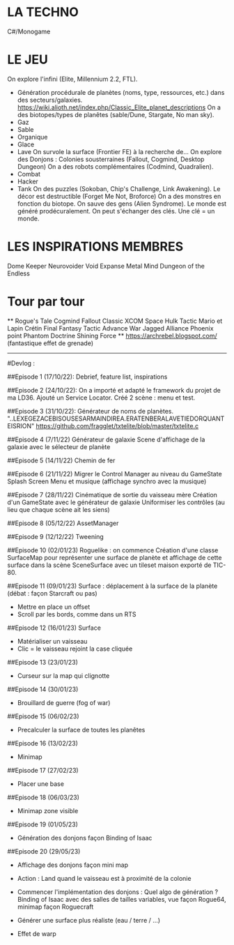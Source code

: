 ﻿LA TECHNO
=========
C#/Monogame

LE JEU
======
On explore l'infini (Elite, Millennium 2.2, FTL).
- Génération procédurale de planètes (noms, type, ressources, etc.) dans des secteurs/galaxies.
https://wiki.alioth.net/index.php/Classic_Elite_planet_descriptions
On a des biotopes/types de planêtes (sable/Dune, Stargate, No man sky).
- Gaz
- Sable
- Organique
- Glace
- Lave
On survole la surface (Frontier FE) à la recherche de...
On explore des Donjons : Colonies sousterraines (Fallout, Cogmind, Desktop Dungeon)
On a des robots complémentaires (Codmind, Quadralien).
- Combat
- Hacker
- Tank
On des puzzles (Sokoban, Chip's Challenge, Link Awakening).
Le décor est destructible (Forget Me Not, Broforce)
On a des monstres en fonction du biotope.
On sauve des gens (Alien Syndrome).
Le monde est généré prodécuralement.
On peut s'échanger des clés. Une clé = un monde.

LES INSPIRATIONS MEMBRES
========================
Dome Keeper
Neurovoider
Void Expanse
Metal Mind
Dungeon of the Endless

Tour par tour
=============
** Rogue's Tale
Cogmind
Fallout Classic
XCOM
Space Hulk Tactic
Mario et Lapin Crétin
Final Fantasy Tactic
Advance War
Jagged Alliance
Phoenix point
Phantom Doctrine
Shining Force
** https://archrebel.blogspot.com/ (fantastique effet de grenade)

---
#Devlog : 

##Episode 1 (17/10/22):
Debrief, feature list, inspirations

##Episode 2 (24/10/22):
On a importé et adapté le framework du projet de ma LD36.
Ajouté un Service Locator.
Créé 2 scène : menu et test.

##Episode 3 (31/10/22):
Générateur de noms de planètes.
"..LEXEGEZACEBISOUSESARMAINDIREA.ERATENBERALAVETIEDORQUANTEISRION"
https://github.com/fragglet/txtelite/blob/master/txtelite.c

##Episode 4 (7/11/22)
Générateur de galaxie
Scene d'affichage de la galaxie avec le sélecteur de planète

##Episode 5 (14/11/22)
Chemin de fer

##Episode 6 (21/11/22)
Migrer le Control Manager au niveau du GameState
Splash Screen
Menu et musique (affichage synchro avec la musique)

##Episode 7 (28/11/22)
Cinématique de sortie du vaisseau mère
Création d'un GameState avec le générateur de galaxie
Uniformiser les contrôles (au lieu que chaque scène ait les siens)

##Episode 8 (05/12/22)
AssetManager

##Episode 9 (12/12/22)
Tweening

##Episode 10 (02/01/23)
Roguelike : on commence
Création d'une classe SurfaceMap pour représenter une surface de planète et affichage de cette surface dans la scène SceneSurface avec un tileset maison exporté de TIC-80.

##Episode 11 (09/01/23)
Surface : déplacement à la surface de la planète (débat : façon Starcraft ou pas)
- Mettre en place un offset
- Scroll par les bords, comme dans un RTS

##Episode 12 (16/01/23)
Surface
- Matérialiser un vaisseau
- Clic = le vaisseau rejoint la case cliquée

##Episode 13 (23/01/23)
- Curseur sur la map qui clignotte

##Episode 14 (30/01/23)
- Brouillard de guerre (fog of war)

##Episode 15 (06/02/23)
- Precalculer la surface de toutes les planêtes

##Episode 16 (13/02/23)
- Minimap

##Episode 17 (27/02/23)
- Placer une base

##Episode 18 (06/03/23)
- Minimap zone visible

##Episode 19 (01/05/23)
- Génération des donjons façon Binding of Isaac

##Episode 20 (29/05/23)
- Affichage des donjons façon mini map



- Action : Land quand le vaisseau est à proximité de la colonie
- Commencer l'implémentation des donjons : Quel algo de génération ? 
  Binding of Isaac avec des salles de tailles variables, vue façon Rogue64, minimap façon Roguecraft
- Générer une surface plus réaliste (eau / terre / ...)
- Effet de warp

